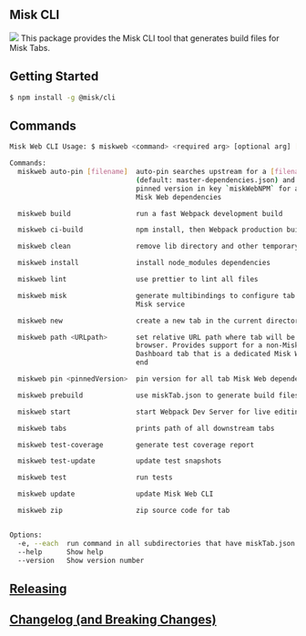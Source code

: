 ## Misk CLI

![](https://raw.githubusercontent.com/cashapp/misk/master/misk.png)
This package provides the Misk CLI tool that generates build files for Misk Tabs.

## Getting Started

```bash
$ npm install -g @misk/cli
```

## Commands

```Bash
Misk Web CLI Usage: $ miskweb <command> <required arg> [optional arg] [options]

Commands:
  miskweb auto-pin [filename]  auto-pin searches upstream for a [filename]
                               (default: master-dependencies.json) and uses the
                               pinned version in key `miskWebNPM` for all tab
                               Misk Web dependencies

  miskweb build                run a fast Webpack development build

  miskweb ci-build             npm install, then Webpack production build, tests

  miskweb clean                remove lib directory and other temporary files

  miskweb install              install node_modules dependencies

  miskweb lint                 use prettier to lint all files

  miskweb misk                 generate multibindings to configure tab with a
                               Misk service

  miskweb new                  create a new tab in the current directory

  miskweb path <URLpath>       set relative URL path where tab will be served in
                               browser. Provides support for a non-Misk Admin
                               Dashboard tab that is a dedicated Misk Web front
                               end

  miskweb pin <pinnedVersion>  pin version for all tab Misk Web dependencies

  miskweb prebuild             use miskTab.json to generate build files

  miskweb start                start Webpack Dev Server for live editing

  miskweb tabs                 prints path of all downstream tabs

  miskweb test-coverage        generate test coverage report

  miskweb test-update          update test snapshots

  miskweb test                 run tests

  miskweb update               update Misk Web CLI

  miskweb zip                  zip source code for tab


Options:
  -e, --each  run command in all subdirectories that have miskTab.json [boolean]
  --help      Show help                                                [boolean]
  --version   Show version number                                      [boolean]
```

## [Releasing](https://github.com/cashapp/misk-web/blob/master/RELEASING.md)

## [Changelog (and Breaking Changes)](https://github.com/cashapp/misk-web/blob/master/CHANGELOG.md)

